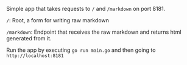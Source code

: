 Simple app that takes requests to `/` and `/markdown` on port 8181.

`/`: Root, a form for writing raw markdown

`/markdown`: Endpoint that receives the raw markdown and returns html generated from it.

Run the app by executing `go run main.go` and then going to `http://localhost:8181`
